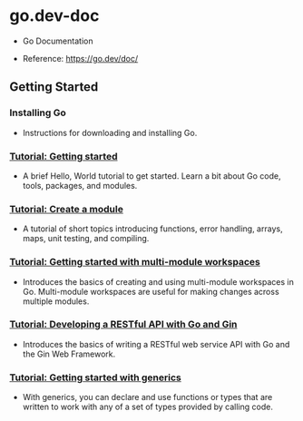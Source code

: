 # go.dev-doc

- Go Documentation

- Reference: https://go.dev/doc/

## Getting Started

### Installing Go

- Instructions for downloading and installing Go.

### [Tutorial: Getting started](https://github.com/thanhlt-1007/go.dev-doc-tutorial-getting-started)

- A brief Hello, World tutorial to get started. Learn a bit about Go code, tools, packages, and modules.

### [Tutorial: Create a module](https://github.com/thanhlt-1007/go.dev-doc-tutorial-create-module)

- A tutorial of short topics introducing functions, error handling, arrays, maps, unit testing, and compiling.

### [Tutorial: Getting started with multi-module workspaces](https://github.com/thanhlt-1007/go.dev-doc-tutorial-workspaces)

- Introduces the basics of creating and using multi-module workspaces in Go. Multi-module workspaces are useful for making changes across multiple modules.

### [Tutorial: Developing a RESTful API with Go and Gin](https://github.com/thanhlt-1007/go.dev-doc-tutorial-web-service-gin)

- Introduces the basics of writing a RESTful web service API with Go and the Gin Web Framework.

### [Tutorial: Getting started with generics](https://github.com/thanhlt-1007/https-go.dev-doc-tutorial-generics)

- With generics, you can declare and use functions or types that are written to work with any of a set of types provided by calling code.
